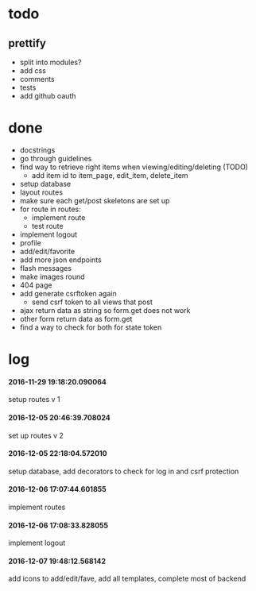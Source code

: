 # todo

## prettify
+ split into modules?
+ add css
+ comments
+ tests
+ add github oauth

# done
+ docstrings
+ go through guidelines
+ find way to retrieve right items when viewing/editing/deleting (TODO)
    + add item id to item_page, edit_item, delete_item
+ setup database
+ layout routes
+ make sure each get/post skeletons are set up
+ for route in routes:
    + implement route
    + test route
+ implement logout
+ profile
+ add/edit/favorite
+ add more json endpoints
+ flash messages
+ make images round
+ 404 page
+ add generate csrftoken again
    + send csrf token to all views that post
+ ajax return data as string so form.get does not work
+ other form return data as form.get
+ find a way to check for both for state token

# log
#### 2016-11-29 19:18:20.090064
setup routes v 1
#### 2016-12-05 20:46:39.708024
set up routes v 2
#### 2016-12-05 22:18:04.572010
setup database, add decorators to check for log in and csrf protection
#### 2016-12-06 17:07:44.601855
implement routes
#### 2016-12-06 17:08:33.828055
implement logout
#### 2016-12-07 19:48:12.568142
add icons to add/edit/fave, add all templates, complete most of backend

